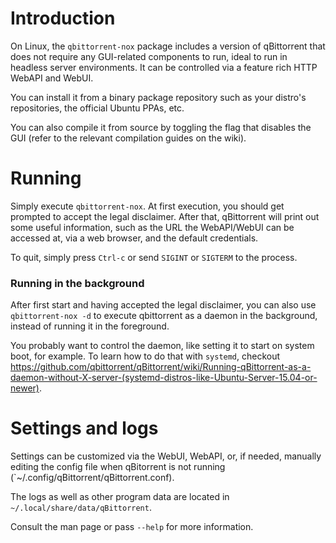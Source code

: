 # Introduction

On Linux, the `qbittorrent-nox` package includes a version of qBittorrent that does not require any GUI-related components to run, ideal to run in headless server environments. It can be controlled via a feature rich HTTP WebAPI and WebUI.

You can install it from a binary package repository such as your distro's repositories, the official Ubuntu PPAs, etc.

You can also compile it from source by toggling the flag that disables the GUI (refer to the relevant compilation guides on the wiki).

# Running

Simply execute `qbittorrent-nox`. At first execution, you should get prompted to accept the legal disclaimer. After that, qBittorrent will print out some useful information, such as the URL the WebAPI/WebUI can be accessed at, via a web browser, and the default credentials.

To quit, simply press `Ctrl-c` or send `SIGINT` or `SIGTERM` to the process.

### Running in the background

After first start and having accepted the legal disclaimer, you can also use `qbittorrent-nox -d` to execute qbittorrent as a daemon in the background, instead of running it in the foreground.

You probably want to control the daemon, like setting it to start on system boot, for example. To learn how to do that with `systemd`, checkout https://github.com/qbittorrent/qBittorrent/wiki/Running-qBittorrent-as-a-daemon-without-X-server-(systemd-distros-like-Ubuntu-Server-15.04-or-newer).

# Settings and logs

Settings can be customized via the WebUI, WebAPI, or, if needed, manually editing the config file when qBitorrent is not running (`~/.config/qBittorrent/qBittorrent.conf).

The logs as well as other program data are located in `~/.local/share/data/qBittorrent`.

Consult the man page or pass `--help` for more information.